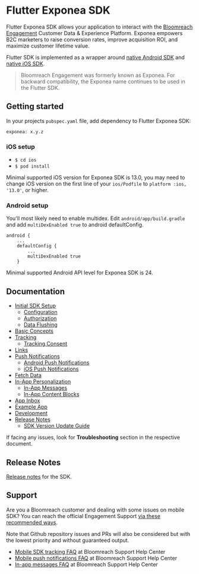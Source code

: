 # Flutter Exponea SDK
Flutter Exponea SDK allows your application to interact with the [Bloomreach Engagement](https://www.bloomreach.com/) Customer Data & Experience Platform. Exponea empowers B2C marketers to raise conversion rates, improve acquisition ROI, and maximize customer lifetime value.

Flutter SDK is implemented as a wrapper around [native Android SDK](https://github.com/exponea/exponea-android-sdk) and [native iOS SDK](https://github.com/exponea/exponea-ios-sdk).

> Bloomreach Engagement was formerly known as Exponea. For backward compatibility, the Exponea name continues to be used in the Flutter SDK.

## Getting started
In your projects `pubspec.yaml` file, add dependency to Flutter Exponea SDK:
```
exponea: x.y.z
```

### iOS setup

* `$ cd ios`
* `$ pod install`

Minimal supported iOS version for Exponea SDK is 13.0, you may need to change iOS version on the first line of your `ios/Podfile` to `platform :ios, '13.0'`, or higher.

### Android setup
You'll most likely need to enable multidex. Edit `android/app/build.gradle` and add `multiDexEnabled true` to android defaultConfig.
```
android {
    ...
    defaultConfig {
        ...
        multiDexEnabled true
    }
```

Minimal supported Android API level for Exponea SDK is 24.

## Documentation

- [Initial SDK Setup](https://documentation.bloomreach.com/engagement/docs/flutter-sdk-setup)
  - [Configuration](https://documentation.bloomreach.com/engagement/docs/flutter-sdk-configuration)
  - [Authorization](https://documentation.bloomreach.com/engagement/docs/flutter-sdk-authorization)
  - [Data Flushing](https://documentation.bloomreach.com/engagement/docs/flutter-sdk-data-flushing)
- [Basic Concepts](https://documentation.bloomreach.com/engagement/docs/flutter-sdk-basic-concepts)
- [Tracking](https://documentation.bloomreach.com/engagement/docs/flutter-sdk-tracking)
  - [Tracking Consent](https://documentation.bloomreach.com/engagement/docs/flutter-sdk-tracking-consent)
- [Links](https://documentation.bloomreach.com/engagement/docs/flutter-sdk-links)
- [Push Notifications](https://documentation.bloomreach.com/engagement/docs/flutter-sdk-push-notifications)
  - [Android Push Notifications](https://documentation.bloomreach.com/engagement/docs/flutter-sdk-push-android)
  - [iOS Push Notifications](https://documentation.bloomreach.com/engagement/docs/flutter-sdk-push-ios)
- [Fetch Data](https://documentation.bloomreach.com/engagement/docs/flutter-sdk-fetch-data)
- [In-App Personalization](https://documentation.bloomreach.com/engagement/docs/flutter-sdk-in-app-personalization)
  - [In-App Messages](https://documentation.bloomreach.com/engagement/docs/flutter-sdk-in-app-messages)
  - [In-App Content Blocks](https://documentation.bloomreach.com/engagement/docs/flutter-sdk-in-app-content-blocks)
- [App Inbox](https://documentation.bloomreach.com/engagement/docs/flutter-sdk-app-inbox)
- [Example App](https://documentation.bloomreach.com/engagement/docs/flutter-sdk-example-app)
- [Development](https://documentation.bloomreach.com/engagement/docs/flutter-sdk-development)
- [Release Notes](https://documentation.bloomreach.com/engagement/docs/flutter-sdk-release-notes)
   - [SDK Version Update Guide](https://documentation.bloomreach.com/engagement/docs/flutter-sdk-version-update)

If facing any issues, look for **Troubleshooting** section in the respective document.

## Release Notes

[Release notes](https://documentation.bloomreach.com/engagement/docs/flutter-sdk-release-notes) for the SDK.


## Support

Are you a Bloomreach customer and dealing with some issues on mobile SDK? You can reach the official Engagement Support [via these recommended ways](https://documentation.bloomreach.com/engagement/docs/engagement-support#contacting-the-support).

Note that Github repository issues and PRs will also be considered but with the lowest priority and without guaranteed output.

- [Mobile SDK tracking FAQ](https://support.bloomreach.com/hc/en-us/articles/18153058904733-Mobile-SDK-tracking-FAQ) at Bloomreach Support Help Center
- [Mobile push notifications FAQ](https://support.bloomreach.com/hc/en-us/articles/18152713374877-Mobile-Push-Notifications-FAQ) at Bloomreach Support Help Center
- [In-app messages FAQ](https://support.bloomreach.com/hc/en-us/articles/18152718785437-In-App-Messages-FAQ) at Bloomreach Support Help Center
